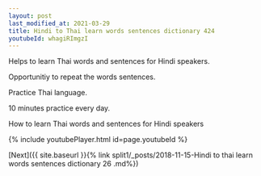 ```yaml
---
layout: post
last_modified_at: 2021-03-29
title: Hindi to Thai learn words sentences dictionary 424 
youtubeId: whagiRImgzI
---
```

 
 
Helps to learn Thai words and sentences for Hindi speakers.

Opportunitiy to repeat the words sentences. 

Practice Thai language. 
 
10 minutes practice every day. 
 
How to learn Thai words and sentences for Hindi speakers 
 
{% include youtubePlayer.html id=page.youtubeId %}
 
 
[Next]({{ site.baseurl }}{% link  split1/_posts/2018-11-15-Hindi to thai learn words sentences dictionary 26 .md%})
 
